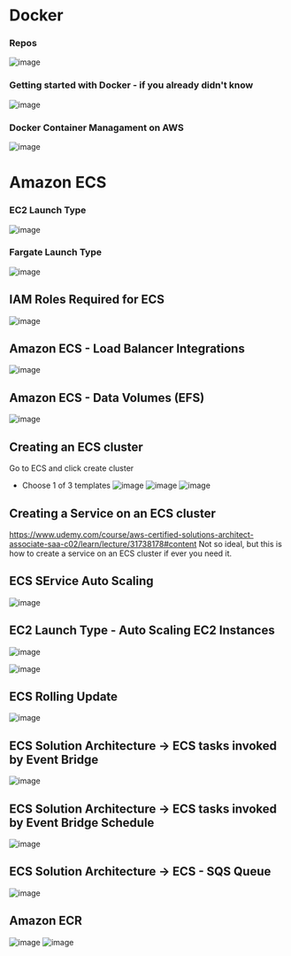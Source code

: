 # Docker
### Repos
![image](https://user-images.githubusercontent.com/43883264/166328368-1644104d-418a-4a1d-a61e-cfbd1b862010.png)
### Getting started with Docker - if you already didn't know
![image](https://user-images.githubusercontent.com/43883264/166328747-feb52cd1-0ddc-4c8c-9b3f-0269ddf2dd18.png)
### Docker Container Managament on AWS
![image](https://user-images.githubusercontent.com/43883264/166328872-14793c72-f70f-485b-97dd-802db3c8fa87.png)

# Amazon ECS
### EC2 Launch Type
![image](https://user-images.githubusercontent.com/43883264/166329113-2ebcaca6-f3f7-45b9-97b7-ecd0c7e8586c.png)

### Fargate Launch Type
![image](https://user-images.githubusercontent.com/43883264/166394920-f47cc022-bd04-49b9-80e5-70f2d5ba36a8.png)

## IAM Roles Required for ECS
![image](https://user-images.githubusercontent.com/43883264/166571647-7527143a-b1a5-4b62-9d2b-8e91591c1dbd.png)

## Amazon ECS - Load Balancer Integrations
![image](https://user-images.githubusercontent.com/43883264/166571816-f9877c16-c053-4e53-ba39-54151f495f40.png)

## Amazon ECS - Data Volumes (EFS)
![image](https://user-images.githubusercontent.com/43883264/166572007-83e02203-a73e-4c55-bdf4-7f1d35f13e75.png)

## Creating an ECS cluster
Go to ECS and click create cluster
- Choose 1 of 3 templates
![image](https://user-images.githubusercontent.com/43883264/166573102-0348a558-fee0-4bee-8fb6-be686731efd5.png)
![image](https://user-images.githubusercontent.com/43883264/166573186-2c45ee65-8c04-4e54-bafa-ba6c6decc165.png)
![image](https://user-images.githubusercontent.com/43883264/166573205-9a511ca0-30f1-4c48-9d7f-f4872b95a5dd.png)

## Creating a Service on an ECS cluster
https://www.udemy.com/course/aws-certified-solutions-architect-associate-saa-c02/learn/lecture/31738178#content
Not so ideal, but this is how to create a service on an ECS cluster if ever you need it.

## ECS SErvice Auto Scaling
![image](https://user-images.githubusercontent.com/43883264/166611938-85a88bd3-5517-4a96-826d-6ff7c23c3447.png)

## EC2 Launch Type - Auto Scaling EC2 Instances
![image](https://user-images.githubusercontent.com/43883264/166612055-64af99f0-6bc8-4bca-9906-36ecce1e79f8.png)

![image](https://user-images.githubusercontent.com/43883264/166612137-4fdbaa16-c5b4-44a8-bbbd-f3eed3b71ab5.png)

## ECS Rolling Update
![image](https://user-images.githubusercontent.com/43883264/166612302-75e8ee6b-f261-4923-93fe-016671d63647.png)

## ECS Solution Architecture -> ECS tasks invoked by Event Bridge
![image](https://user-images.githubusercontent.com/43883264/166612648-001a5096-3745-4be2-ab56-a0b0a207fe46.png)

## ECS Solution Architecture -> ECS tasks invoked by Event Bridge Schedule
![image](https://user-images.githubusercontent.com/43883264/166612712-e15083d4-2a01-4096-965c-f8a30704c495.png)

## ECS Solution Architecture -> ECS - SQS Queue
![image](https://user-images.githubusercontent.com/43883264/166612784-30eedfd1-b416-4698-b9b9-2b973890d296.png)

## Amazon ECR
![image](https://user-images.githubusercontent.com/43883264/166612883-d0a1cd5b-1320-4e44-afc7-86f52202f02f.png)
![image](https://user-images.githubusercontent.com/43883264/166612903-618d1c4d-a0b7-4727-8bad-3ae94ff06ced.png)


